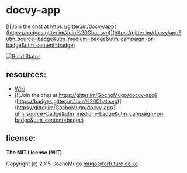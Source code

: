 
# docvy-app

[![Join the chat at https://gitter.im/docvy/app](https://badges.gitter.im/Join%20Chat.svg)](https://gitter.im/docvy/app?utm_source=badge&utm_medium=badge&utm_campaign=pr-badge&utm_content=badge)

[![Build Status](https://travis-ci.org/GochoMugo/docvy-app.svg?branch=develop)](https://travis-ci.org/GochoMugo/docvy-app)


## resources:

* [Wiki](https://github.com/GochoMugo/docvy-app/wiki)
* [![Join the chat at https://gitter.im/GochoMugo/docvy-app](https://badges.gitter.im/Join%20Chat.svg)](https://gitter.im/GochoMugo/docvy-app?utm_source=badge&utm_medium=badge&utm_campaign=pr-badge&utm_content=badge)


## license:

__The MIT License (MIT)__

Copyright (c) 2015 GochoMugo <mugo@forfuture.co.ke>

